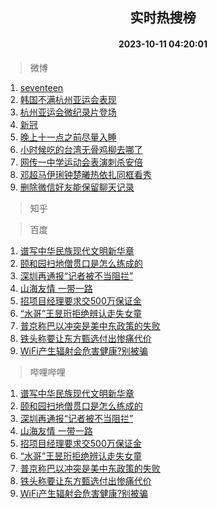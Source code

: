 <div align="center"><h2>实时热搜榜</h2><h4>2023-10-11 04:20:01</h4></div>

> 微博  

1. [seventeen](https://s.weibo.com/weibo?q=seventeen&t=31&band_rank=1&Refer=top)<br />
2. [韩国不满杭州亚运会表现](https://s.weibo.com/weibo?q=%23%E9%9F%A9%E5%9B%BD%E4%B8%8D%E6%BB%A1%E6%9D%AD%E5%B7%9E%E4%BA%9A%E8%BF%90%E4%BC%9A%E8%A1%A8%E7%8E%B0%23&t=31&band_rank=2&Refer=top)<br />
3. [杭州亚运会微纪录片登场](https://s.weibo.com/weibo?q=%23%E6%9D%AD%E5%B7%9E%E4%BA%9A%E8%BF%90%E4%BC%9A%E5%BE%AE%E7%BA%AA%E5%BD%95%E7%89%87%E7%99%BB%E5%9C%BA%23&t=31&band_rank=3&Refer=top)<br />
4. [新冠](https://s.weibo.com/weibo?q=%E6%96%B0%E5%86%A0&t=31&band_rank=4&Refer=top)<br />
5. [晚上十一点之前尽量入睡](https://s.weibo.com/weibo?q=%23%E6%99%9A%E4%B8%8A%E5%8D%81%E4%B8%80%E7%82%B9%E4%B9%8B%E5%89%8D%E5%B0%BD%E9%87%8F%E5%85%A5%E7%9D%A1%23&t=31&band_rank=5&Refer=top)<br />
6. [小时候吃的台湾无骨鸡柳去哪了](https://s.weibo.com/weibo?q=%23%E5%B0%8F%E6%97%B6%E5%80%99%E5%90%83%E7%9A%84%E5%8F%B0%E6%B9%BE%E6%97%A0%E9%AA%A8%E9%B8%A1%E6%9F%B3%E5%8E%BB%E5%93%AA%E4%BA%86%23&t=31&band_rank=6&Refer=top)<br />
7. [网传一中学运动会表演刺杀安倍](https://s.weibo.com/weibo?q=%23%E7%BD%91%E4%BC%A0%E4%B8%80%E4%B8%AD%E5%AD%A6%E8%BF%90%E5%8A%A8%E4%BC%9A%E8%A1%A8%E6%BC%94%E5%88%BA%E6%9D%80%E5%AE%89%E5%80%8D%23&t=31&band_rank=7&Refer=top)<br />
8. [邓超马伊琍钟楚曦热依扎同框看秀](https://s.weibo.com/weibo?q=%23%E9%82%93%E8%B6%85%E9%A9%AC%E4%BC%8A%E7%90%8D%E9%92%9F%E6%A5%9A%E6%9B%A6%E7%83%AD%E4%BE%9D%E6%89%8E%E5%90%8C%E6%A1%86%E7%9C%8B%E7%A7%80%23&t=31&band_rank=8&Refer=top)<br />
9. [删除微信好友能保留聊天记录](https://s.weibo.com/weibo?q=%23%E5%88%A0%E9%99%A4%E5%BE%AE%E4%BF%A1%E5%A5%BD%E5%8F%8B%E8%83%BD%E4%BF%9D%E7%95%99%E8%81%8A%E5%A4%A9%E8%AE%B0%E5%BD%95%23&t=31&band_rank=9&Refer=top)<br />

> 知乎  


> 百度  

1. [谱写中华民族现代文明新华章](https://www.baidu.com/s?wd=%E8%B0%B1%E5%86%99%E4%B8%AD%E5%8D%8E%E6%B0%91%E6%97%8F%E7%8E%B0%E4%BB%A3%E6%96%87%E6%98%8E%E6%96%B0%E5%8D%8E%E7%AB%A0&sa=fyb_news&rsv_dl=fyb_news)<br />
2. [颐和园扫地僧贯口是怎么练成的](https://www.baidu.com/s?wd=%E9%A2%90%E5%92%8C%E5%9B%AD%E6%89%AB%E5%9C%B0%E5%83%A7%E8%B4%AF%E5%8F%A3%E6%98%AF%E6%80%8E%E4%B9%88%E7%BB%83%E6%88%90%E7%9A%84&sa=fyb_news&rsv_dl=fyb_news)<br />
3. [深圳再通报“记者被不当阻拦”](https://www.baidu.com/s?wd=%E6%B7%B1%E5%9C%B3%E5%86%8D%E9%80%9A%E6%8A%A5%E2%80%9C%E8%AE%B0%E8%80%85%E8%A2%AB%E4%B8%8D%E5%BD%93%E9%98%BB%E6%8B%A6%E2%80%9D&sa=fyb_news&rsv_dl=fyb_news)<br />
4. [山海友情 一带一路](https://www.baidu.com/s?wd=%E5%B1%B1%E6%B5%B7%E5%8F%8B%E6%83%85+%E4%B8%80%E5%B8%A6%E4%B8%80%E8%B7%AF&sa=fyb_news&rsv_dl=fyb_news)<br />
5. [招项目经理要求交500万保证金](https://www.baidu.com/s?wd=%E6%8B%9B%E9%A1%B9%E7%9B%AE%E7%BB%8F%E7%90%86%E8%A6%81%E6%B1%82%E4%BA%A4500%E4%B8%87%E4%BF%9D%E8%AF%81%E9%87%91&sa=fyb_news&rsv_dl=fyb_news)<br />
6. [“水哥”王昱珩拒绝辨认走失女童](https://www.baidu.com/s?wd=%E2%80%9C%E6%B0%B4%E5%93%A5%E2%80%9D%E7%8E%8B%E6%98%B1%E7%8F%A9%E6%8B%92%E7%BB%9D%E8%BE%A8%E8%AE%A4%E8%B5%B0%E5%A4%B1%E5%A5%B3%E7%AB%A5&sa=fyb_news&rsv_dl=fyb_news)<br />
7. [普京称巴以冲突是美中东政策的失败](https://www.baidu.com/s?wd=%E6%99%AE%E4%BA%AC%E7%A7%B0%E5%B7%B4%E4%BB%A5%E5%86%B2%E7%AA%81%E6%98%AF%E7%BE%8E%E4%B8%AD%E4%B8%9C%E6%94%BF%E7%AD%96%E7%9A%84%E5%A4%B1%E8%B4%A5&sa=fyb_news&rsv_dl=fyb_news)<br />
8. [铁头称要让东方甄选付出惨痛代价](https://www.baidu.com/s?wd=%E9%93%81%E5%A4%B4%E7%A7%B0%E8%A6%81%E8%AE%A9%E4%B8%9C%E6%96%B9%E7%94%84%E9%80%89%E4%BB%98%E5%87%BA%E6%83%A8%E7%97%9B%E4%BB%A3%E4%BB%B7&sa=fyb_news&rsv_dl=fyb_news)<br />
9. [WiFi产生辐射会危害健康?别被骗](https://www.baidu.com/s?wd=WiFi%E4%BA%A7%E7%94%9F%E8%BE%90%E5%B0%84%E4%BC%9A%E5%8D%B1%E5%AE%B3%E5%81%A5%E5%BA%B7%3F%E5%88%AB%E8%A2%AB%E9%AA%97&sa=fyb_news&rsv_dl=fyb_news)<br />

> 哔哩哔哩  

1. [谱写中华民族现代文明新华章](https://www.baidu.com/s?wd=%E8%B0%B1%E5%86%99%E4%B8%AD%E5%8D%8E%E6%B0%91%E6%97%8F%E7%8E%B0%E4%BB%A3%E6%96%87%E6%98%8E%E6%96%B0%E5%8D%8E%E7%AB%A0&sa=fyb_news&rsv_dl=fyb_news)<br />
2. [颐和园扫地僧贯口是怎么练成的](https://www.baidu.com/s?wd=%E9%A2%90%E5%92%8C%E5%9B%AD%E6%89%AB%E5%9C%B0%E5%83%A7%E8%B4%AF%E5%8F%A3%E6%98%AF%E6%80%8E%E4%B9%88%E7%BB%83%E6%88%90%E7%9A%84&sa=fyb_news&rsv_dl=fyb_news)<br />
3. [深圳再通报“记者被不当阻拦”](https://www.baidu.com/s?wd=%E6%B7%B1%E5%9C%B3%E5%86%8D%E9%80%9A%E6%8A%A5%E2%80%9C%E8%AE%B0%E8%80%85%E8%A2%AB%E4%B8%8D%E5%BD%93%E9%98%BB%E6%8B%A6%E2%80%9D&sa=fyb_news&rsv_dl=fyb_news)<br />
4. [山海友情 一带一路](https://www.baidu.com/s?wd=%E5%B1%B1%E6%B5%B7%E5%8F%8B%E6%83%85+%E4%B8%80%E5%B8%A6%E4%B8%80%E8%B7%AF&sa=fyb_news&rsv_dl=fyb_news)<br />
5. [招项目经理要求交500万保证金](https://www.baidu.com/s?wd=%E6%8B%9B%E9%A1%B9%E7%9B%AE%E7%BB%8F%E7%90%86%E8%A6%81%E6%B1%82%E4%BA%A4500%E4%B8%87%E4%BF%9D%E8%AF%81%E9%87%91&sa=fyb_news&rsv_dl=fyb_news)<br />
6. [“水哥”王昱珩拒绝辨认走失女童](https://www.baidu.com/s?wd=%E2%80%9C%E6%B0%B4%E5%93%A5%E2%80%9D%E7%8E%8B%E6%98%B1%E7%8F%A9%E6%8B%92%E7%BB%9D%E8%BE%A8%E8%AE%A4%E8%B5%B0%E5%A4%B1%E5%A5%B3%E7%AB%A5&sa=fyb_news&rsv_dl=fyb_news)<br />
7. [普京称巴以冲突是美中东政策的失败](https://www.baidu.com/s?wd=%E6%99%AE%E4%BA%AC%E7%A7%B0%E5%B7%B4%E4%BB%A5%E5%86%B2%E7%AA%81%E6%98%AF%E7%BE%8E%E4%B8%AD%E4%B8%9C%E6%94%BF%E7%AD%96%E7%9A%84%E5%A4%B1%E8%B4%A5&sa=fyb_news&rsv_dl=fyb_news)<br />
8. [铁头称要让东方甄选付出惨痛代价](https://www.baidu.com/s?wd=%E9%93%81%E5%A4%B4%E7%A7%B0%E8%A6%81%E8%AE%A9%E4%B8%9C%E6%96%B9%E7%94%84%E9%80%89%E4%BB%98%E5%87%BA%E6%83%A8%E7%97%9B%E4%BB%A3%E4%BB%B7&sa=fyb_news&rsv_dl=fyb_news)<br />
9. [WiFi产生辐射会危害健康?别被骗](https://www.baidu.com/s?wd=WiFi%E4%BA%A7%E7%94%9F%E8%BE%90%E5%B0%84%E4%BC%9A%E5%8D%B1%E5%AE%B3%E5%81%A5%E5%BA%B7%3F%E5%88%AB%E8%A2%AB%E9%AA%97&sa=fyb_news&rsv_dl=fyb_news)<br />
